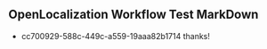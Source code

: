 ## OpenLocalization Workflow Test MarkDown
* cc700929-588c-449c-a559-19aaa82b1714 thanks!

<!--HONumber=Aug16_HO5-->


